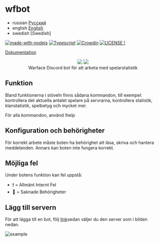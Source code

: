 # wfbot
- russian [Русский](./README.md)
- english [English](./README_en.md)
- swedish [Swedish]

[![made-with-nodejs](https://img.shields.io/badge/Made%20with-Node.js-1f425f.svg)](https://nodejs.org)
[![Typescript](https://img.shields.io/badge/Written%20on-TypeScript-blue)](https://nodejs.org)
[![Crowdin](https://badges.crowdin.net/warface/localized.svg)](https://crowdin.com/project/warface)
[![LICENSE !](https://img.shields.io/github/license/GlobalArtLimited/wfbot.png)](https://github.com/GlobalArtLimited/wfbot/blob/master/LICENSE)

[Dokumentation](https://wfbot.cf/swagger/)

<p align="center">
    <a href="https://ru.warface.com"><img src="https://i.imgur.com/V32gM6h.png"></a> <a href="https://discord.com">
    <img src="https://i.imgur.com/80yu4rz.png"></a> 
    <br>
    Warface Discord bot för att arbeta med spelarstatistik
</p>

## Funktion
Bland funktionerna i stöveln finns sådana kommandon, till exempel: kontrollera det aktuella antalet spelare på servrarna, kontrollera statistik, klanstatistik, spelbetyg och mycket mer.

För alla kommandon, använd !help

## Konfiguration och behörigheter
För korrekt arbete måste boten ha behörighet att läsa, skriva och hantera meddelanden. Annars kan boten inte fungera korrekt.

## Möjliga fel
Under botens funktion kan fel uppstå:

- :heavy_exclamation_mark: = Allmänt Internt Fel
- :no_entry_sign: = Saknade Behörigheter

## Lägg till servern
För att lägga till en bot, följ [link](https://discord.com/oauth2/authorize?client_id=800354757297438750&scope=both+applications.commands&permissions=355392)sedan väljer du den server som i bilden nedan.

![example](https://i.imgur.com/KCdUbpd.png)

